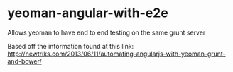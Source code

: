 yeoman-angular-with-e2e
=======================

Allows yeoman to have end to end testing on the same grunt server

Based off the information found at this link:
http://newtriks.com/2013/06/11/automating-angularjs-with-yeoman-grunt-and-bower/

